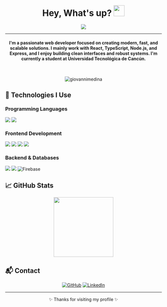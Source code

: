 <h1 align="center">Hey, What's up? <img src="https://media.giphy.com/media/hvRJCLFzcasrR4ia7z/giphy.gif" width="35"></h1>
<p align="center">
  <a href="https://github.com/DenverCoder1/readme-typing-svg"><img src="https://readme-typing-svg.herokuapp.com?lines=Fullstack+Developer+%7C+React%2BTS+Specialist;Passionate+about+Web+Development;Always+Learning+New+Things&center=true&width=500&height=50"></a>
</p>
<hr/>
<h4 align="center">I'm a passionate web developer focused on creating modern, fast, and scalable solutions. I mainly work with React, TypeScript, Node.js, and Express, and I enjoy building clean interfaces and robust systems. I'm currently a student at Universidad Tecnológica de Cancún.</h4>
<br>
<p align="center"> <img src="https://komarev.com/ghpvc/?username=giovannimedina&label=Profile%20views&color=0e75b6&style=plastic" alt="giovannimedina" /> </p>

## 🚀 Technologies I Use

### Programming Languages
<p>
  <img src="https://img.shields.io/badge/JavaScript-%23F7DF1E.svg?logo=javascript&logoColor=black">
  <img src="https://img.shields.io/badge/TypeScript-%23007ACC.svg?logo=typescript&logoColor=white">
</p>

### Frontend Development
<p>
  <img src="https://img.shields.io/badge/React-%2320232a.svg?logo=react&logoColor=%2361DAFB">
  <img src="https://img.shields.io/badge/HTML5-%23E34F26.svg?logo=html5&logoColor=white">
  <img src="https://img.shields.io/badge/CSS3-%231572B6.svg?logo=css3&logoColor=white">
  <img src="https://img.shields.io/badge/TailwindCSS-%2306B6D4.svg?logo=tailwindcss&logoColor=white">
</p>

### Backend & Databases
<p>
  <img src="https://img.shields.io/badge/Node.js-6DA55F?logo=node.js&logoColor=white">
  <img src="https://img.shields.io/badge/Express.js-%23404d59.svg?logo=express&logoColor=white">
  <img src="https://img.shields.io/badge/Firebase-%23039BE5.svg?logo=firebase&logoColor=white" alt="Firebase">
</p>

## 📈 GitHub Stats
<p align="center">
  <img src="https://github-readme-stats.vercel.app/api?username=giovannimedina&show_icons=true&theme=algolia" height="192px"/>
  <br/>
</p>

## 📬 Contact
<p align="center">
  <a href="https://github.com/giovannimedina"><img src="https://img.icons8.com/bubbles/50/000000/github.png" alt="GitHub"/></a>
  <a href="https://linkedin.com/in/giovannimedina"><img src="https://img.icons8.com/bubbles/50/000000/linkedin.png" alt="LinkedIn"/></a>
</p>

<hr/>

<p align="center">
  ✨ Thanks for visiting my profile ✨
</p>
